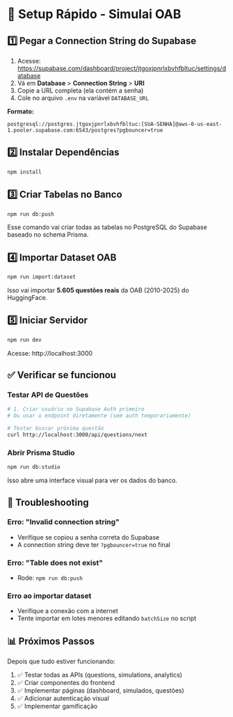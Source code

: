 # 🚀 Setup Rápido - Simulai OAB

## 1️⃣ Pegar a Connection String do Supabase

1. Acesse: https://supabase.com/dashboard/project/jtgoxjpnrlxbvhfbltuc/settings/database
2. Vá em **Database** > **Connection String** > **URI**
3. Copie a URL completa (ela contém a senha)
4. Cole no arquivo `.env` na variável `DATABASE_URL`

**Formato:**
```
postgresql://postgres.jtgoxjpnrlxbvhfbltuc:[SUA-SENHA]@aws-0-us-east-1.pooler.supabase.com:6543/postgres?pgbouncer=true
```

## 2️⃣ Instalar Dependências

```bash
npm install
```

## 3️⃣ Criar Tabelas no Banco

```bash
npm run db:push
```

Esse comando vai criar todas as tabelas no PostgreSQL do Supabase baseado no schema Prisma.

## 4️⃣ Importar Dataset OAB

```bash
npm run import:dataset
```

Isso vai importar **5.605 questões reais** da OAB (2010-2025) do HuggingFace.

## 5️⃣ Iniciar Servidor

```bash
npm run dev
```

Acesse: http://localhost:3000

## ✅ Verificar se funcionou

### Testar API de Questões

```bash
# 1. Criar usuário no Supabase Auth primeiro
# Ou usar o endpoint diretamente (sem auth temporariamente)

# Testar buscar próxima questão
curl http://localhost:3000/api/questions/next
```

### Abrir Prisma Studio

```bash
npm run db:studio
```

Isso abre uma interface visual para ver os dados do banco.

## 🔧 Troubleshooting

### Erro: "Invalid connection string"
- Verifique se copiou a senha correta do Supabase
- A connection string deve ter `?pgbouncer=true` no final

### Erro: "Table does not exist"
- Rode: `npm run db:push`

### Erro ao importar dataset
- Verifique a conexão com a internet
- Tente importar em lotes menores editando `batchSize` no script

## 📊 Próximos Passos

Depois que tudo estiver funcionando:

1. ✅ Testar todas as APIs (questions, simulations, analytics)
2. ✅ Criar componentes do frontend
3. ✅ Implementar páginas (dashboard, simulados, questões)
4. ✅ Adicionar autenticação visual
5. ✅ Implementar gamificação
